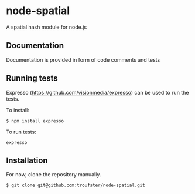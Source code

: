 # node-spatial
  A spatial hash module for node.js

## Documentation
  Documentation is provided in form of code comments and tests

## Running tests

Expresso (https://github.com/visionmedia/expresso) can be used to run
the tests.

To install:

  `$ npm install expresso`

To run tests:

  `expresso`

## Installation
For now, clone the repository manually.
 
  `$ git clone git@github.com:troufster/node-spatial.git` 
